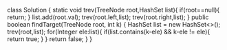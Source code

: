 class Solution {
    static void trev(TreeNode root,HashSet<Integer> list){
           if(root==null){
            return;
           }
           list.add(root.val);
           trev(root.left,list);
           trev(root.right,list);
    }
    public boolean findTarget(TreeNode root, int k) {
        HashSet<Integer> list = new HashSet<>();
        trev(root,list);
        for(Integer ele:list){
            if(list.contains(k-ele) && k-ele != ele){
                return true;
            }
        }
        return false;
    }
}